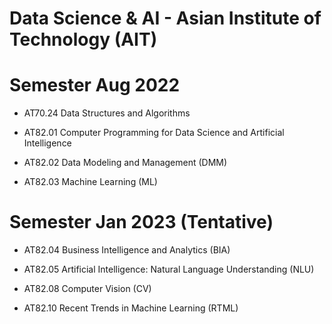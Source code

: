 # Data Science & AI - Asian Institute of Technology (AIT)

# Semester Aug 2022
- AT70.24 Data Structures and Algorithms

- AT82.01 Computer Programming for Data Science and Artificial Intelligence 

- AT82.02 Data Modeling and Management (DMM)

- AT82.03 Machine Learning (ML)

# Semester Jan 2023 (Tentative)
- AT82.04 Business Intelligence and Analytics (BIA)

- AT82.05 Artificial Intelligence: Natural Language Understanding (NLU)

- AT82.08 Computer Vision (CV)

- AT82.10 Recent Trends in Machine Learning (RTML)